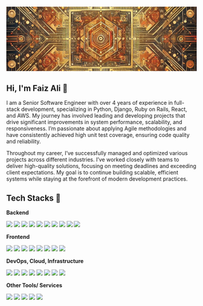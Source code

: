 ![Github Profile README.md Header](assets/cover_tech_background.jpeg)
## Hi, I'm Faiz Ali 👋

I am a Senior Software Engineer with over 4 years of experience in full-stack development, specializing in Python, Django, Ruby on Rails, React, and AWS. My journey has involved leading and developing projects that drive significant improvements in system performance, scalability, and responsiveness. I’m passionate about applying Agile methodologies and have consistently achieved high unit test coverage, ensuring code quality and reliability.

Throughout my career, I’ve successfully managed and optimized various projects across different industries. I’ve worked closely with teams to deliver high-quality solutions, focusing on meeting deadlines and exceeding client expectations. My goal is to continue building scalable, efficient systems while staying at the forefront of modern development practices.

## Tech Stacks 📱
<strong> Backend </strong>
<p>
<img src="https://img.shields.io/badge/Python-FFD43B?style=for-the-badge&logo=python&logoColor=blue"/>
<img src="https://img.shields.io/badge/Django-092E20?style=for-the-badge&logo=django&logoColor=white"/>
<img src="https://img.shields.io/badge/Artificial%20Intelligence-%23008080.svg?&style=for-the-badge&logo=ai&logoColor=white"/>
<img src="https://img.shields.io/badge/LLM-%230A0A0A.svg?&style=for-the-badge&logo=llm&logoColor=white"/>
<img src="https://img.shields.io/badge/ChatGPT-00A67E?style=for-the-badge&logo=openai&logoColor=white"/>
<img src="https://img.shields.io/badge/Ruby-CC342D?style=for-the-badge&logo=ruby&logoColor=white"/>
<img src="https://img.shields.io/badge/Ruby%20on%20Rails-%23DD0031.svg?&style=for-the-badge&logo=rubyonrails&logoColor=white"/>
<img src="https://img.shields.io/badge/PostgreSQL-316192?style=for-the-badge&logo=postgresql&logoColor=white"/>
<img src="https://img.shields.io/badge/GraphQl-E10098?style=for-the-badge&logo=graphql&logoColor=white"/>
<img src="https://img.shields.io/badge/Socket.io-010101?&style=for-the-badge&logo=Socket.io&logoColor=white"/>
</p>

<strong> Frontend </strong>
<p>
<img src="https://img.shields.io/badge/JavaScript-F7DF1E?style=for-the-badge&logo=javascript&logoColor=black"/>
<img src="https://img.shields.io/badge/typescript-007ACC?style=for-the-badge&logo=typescript&logoColor=white"/>
<img src="https://img.shields.io/badge/react-20232a?style=for-the-badge&logo=react&logoColor=61DAFB"/>
<img src="https://img.shields.io/badge/Vue.js-4FC08D?style=for-the-badge&logo=vue.js&logoColor=white"/>
<img src="https://img.shields.io/badge/AngularJS-E23237?style=for-the-badge&logo=angularjs&logoColor=white"/>
<img src="https://img.shields.io/badge/redux-764ABC?style=for-the-badge&logo=redux&logoColor=white"/>
<img src="https://img.shields.io/badge/bootstrap-7952B3?style=for-the-badge&logo=bootstrap&logoColor=white"/>
<img src="https://img.shields.io/badge/tailwind%20css-38B2AC?style=for-the-badge&logo=tailwind-css&logoColor=white"/>
</p>

<strong> DevOps, Cloud, Infrastructure </strong>
<p>
<img src="https://img.shields.io/badge/amazon%20aws-232F3E?style=for-the-badge&logo=amazonaws&logoColor=white"/>
<img src="https://img.shields.io/badge/google%20cloud-4285F4?style=for-the-badge&logo=googlecloud&logoColor=white"/>
<img src="https://img.shields.io/badge/heroku-430098?style=for-the-badge&logo=heroku&logoColor=white"/>
<img src="https://img.shields.io/badge/netlify-00C7B7?style=for-the-badge&logo=netlify&logoColor=white"/>
<img src="https://img.shields.io/badge/github%20actions-2088FF?style=for-the-badge&logo=githubactions&logoColor=white"/>
<img src="https://img.shields.io/badge/docker-2496ED?style=for-the-badge&logo=docker&logoColor=white"/>
<img src="https://img.shields.io/badge/kubernetes-326CE5?style=for-the-badge&logo=kubernetes&logoColor=white"/>
<img src="https://img.shields.io/badge/circleci-343434?style=for-the-badge&logo=circleci&logoColor=white"/>
</p>

<strong> Other Tools/ Services </strong>
<p>
<img src="https://img.shields.io/badge/jira-0052CC?style=for-the-badge&logo=jira&logoColor=white"/>
<img src="https://img.shields.io/badge/trello-0052CC?style=for-the-badge&logo=trello&logoColor=white"/>
<img src="https://img.shields.io/badge/github-181717?style=for-the-badge&logo=github&logoColor=white"/>
<img src="https://img.shields.io/badge/git-F05032?style=for-the-badge&logo=git&logoColor=white"/>
<img src="https://img.shields.io/badge/gitlab-181717?style=for-the-badge&logo=gitlab&logoColor=white"/>
</p>
